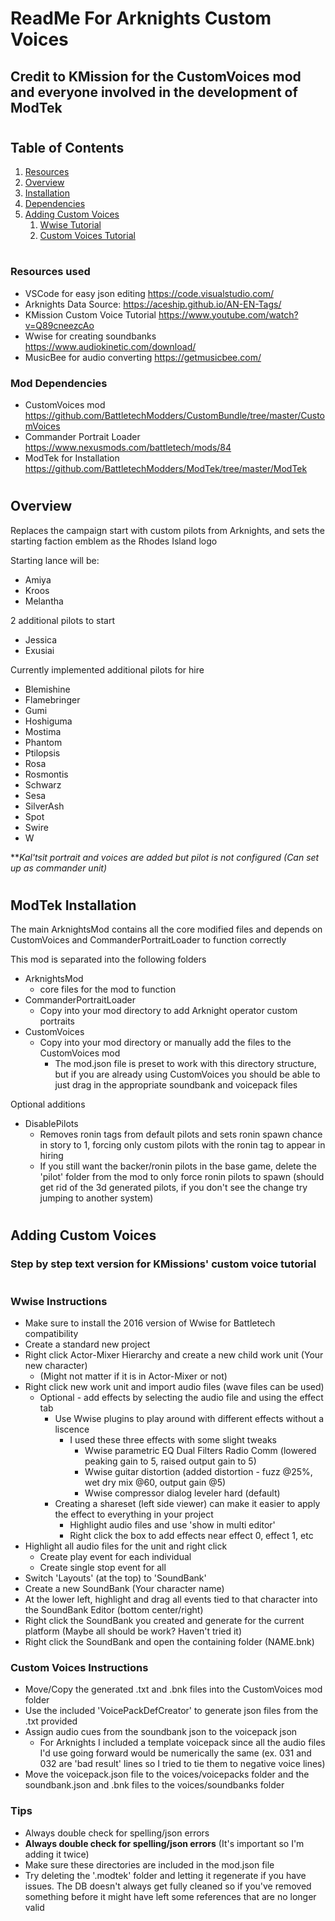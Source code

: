 # ReadMe For Arknights Custom Voices
<!-- File is formmated for markdown, I recommend VSCode (see resource section) -->
## Credit to KMission for the CustomVoices mod and everyone involved in the development of ModTek
#
## Table of Contents
1. [Resources](#resources-used)
1. [Overview](#overview)
1. [Installation](#modetek-installation)
1. [Dependencies](#mod-dependencies)
1. [Adding Custom Voices](#custom-voice-template)
    1. [Wwise Tutorial](#wwise-instructions)
    1. [Custom Voices Tutorial](#custom-voices-instructions)
# 
### Resources used
<!-- If you're reading this in VSCode press ctrl + shift + v for the MarkDown preview (formatted text) -->
* VSCode for easy json editing https://code.visualstudio.com/
* Arknights Data Source: https://aceship.github.io/AN-EN-Tags/
* KMission Custom Voice Tutorial https://www.youtube.com/watch?v=Q89cneezcAo
* Wwise for creating soundbanks https://www.audiokinetic.com/download/
* MusicBee for audio converting https://getmusicbee.com/

### Mod Dependencies
* CustomVoices mod https://github.com/BattletechModders/CustomBundle/tree/master/CustomVoices
* Commander Portrait Loader https://www.nexusmods.com/battletech/mods/84
* ModTek for Installation https://github.com/BattletechModders/ModTek/tree/master/ModTek
#

## Overview
Replaces the campaign start with custom pilots from Arknights, and sets the starting faction emblem as the Rhodes Island logo

Starting lance will be:
* Amiya
* Kroos
* Melantha

2 additional pilots to start
* Jessica
* Exusiai

Currently implemented additional pilots for hire
* Blemishine
* Flamebringer
* Gumi
* Hoshiguma
* Mostima
* Phantom
* Ptilopsis
* Rosa
* Rosmontis
* Schwarz
* Sesa
* SilverAsh
* Spot
* Swire
* W

***Kal'tsit portrait and voices are added but pilot is not configured (Can set up as commander unit)*

#
## ModTek Installation
The main ArknightsMod contains all the core modified files and depends on CustomVoices and CommanderPortraitLoader to function correctly

This mod is separated into the following folders 
* ArknightsMod 
    * core files for the mod to function
* CommanderPortraitLoader 
    * Copy into your mod directory to add Arknight operator custom portraits
* CustomVoices
    * Copy into your mod directory or manually add the files to the CustomVoices mod
        * The mod.json file is preset to work with this directory structure, but if you are already using CustomVoices you should be able to just drag in the appropriate soundbank and voicepack files

Optional additions
* DisablePilots
    * Removes ronin tags from default pilots and sets ronin spawn chance in story to 1, forcing only custom pilots with the ronin tag to appear in hiring
    * If you still want the backer/ronin pilots in the base game, delete the 'pilot' folder from the mod to only force ronin pilots to spawn (should get rid of the 3d generated pilots, if you don't see the change try jumping to another system)
#
## Adding Custom Voices
### Step by step text version for KMissions' custom voice tutorial
#
### Wwise Instructions
* Make sure to install the 2016 version of Wwise for Battletech compatibility
* Create a standard new project
* Right click Actor-Mixer Hierarchy and create a new child work unit (Your new character) 
    * (Might not matter if it is in Actor-Mixer or not)
* Right click new work unit and import audio files (wave files can be used)
    * Optional - add effects by selecting the audio file and using the effect tab
        * Use Wwise plugins to play around with different effects without a liscence
            * I used these three effects with some slight tweaks
                * Wwise parametric EQ Dual Filters Radio Comm (lowered peaking gain to 5, raised output gain to 5)
                * Wwise guitar distortion (added distortion - fuzz @25%, wet dry mix @60, output gain @5)
                * Wwise compressor dialog leveler hard (default)
        * Creating a shareset (left side viewer) can make it easier to apply the effect to everything in your project 
            * Highlight audio files and use 'show in multi editor'
            * Right click the box to add effects near effect 0, effect 1, etc
* Highlight all audio files for the unit and right click
    * Create play event for each individual
    * Create single stop event for all
* Switch 'Layouts' (at the top) to 'SoundBank'
* Create a new SoundBank (Your character name)
* At the lower left, highlight and drag all events tied to that character into the SoundBank Editor (bottom center/right)
* Right click the SoundBank you created and generate for the current platform (Maybe all should be work? Haven't tried it)
* Right click the SoundBank and open the containing folder (NAME.bnk)
### Custom Voices Instructions
* Move/Copy the generated .txt and .bnk files into the CustomVoices mod folder
* Use the included 'VoicePackDefCreator' to generate json files from the .txt provided
* Assign audio cues from the soundbank json to the voicepack json
    * For Arknights I included a template voicepack since all the audio files I'd use going forward would be numerically the same (ex. 031 and 032 are 'bad result' lines so I tried to tie them to negative voice lines)
* Move the voicepack.json file to the voices/voicepacks folder and the soundbank.json and .bnk files to the voices/soundbanks folder
### Tips
* Always double check for spelling/json errors
* **Always double check for spelling/json errors** (It's important so I'm adding it twice)
* Make sure these directories are included in the mod.json file
* Try deleting the '.modtek' folder and letting it regenerate if you have issues. The DB doesn't always get fully cleaned so if you've removed something before it might have left some references that are no longer valid
